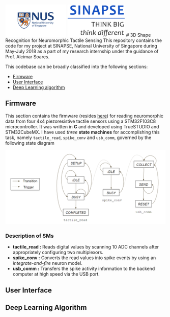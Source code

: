 <span>
<img src="images/nus.jpg" style="height: 100px;"/>
<img src="images/sinapse.png" style="height: 100px;"/>
</span>
# 3D Shape Recognition for Neuromorphic Tactile Sensing
This repository contains the code for my project at SINAPSE, National University of Singapore during May-July 2018 as a part of my research internship under the guidance of Prof. Alcimar Soares.

This codebase can be broadly classified into the following sections:
* [Firmware](#firmware)
* [User Interface](#gui)
* [Deep Learning algorithm](#deep-learning-algorithm)

## Firmware
This section contains the firmware (resides [here](MainController_new)) for reading neuromorphic data from four 4x4 piezoresistive tactile sensors using a STM32F103C8 microcontroller. It was written in **C** and developed using TrueSTUDIO and STM32CubeMX. I have used *three* **state machines** for accomplishing this task, namely `tactile_read`, `spike_conv` and `usb_comm`, governed by the following state diagram

![State diagram](images/sm.png)

### Description of SMs
* **tactile_read :** Reads digital values by scanning 10 ADC channels after appropriately configuring two multiplexors. 
* **spike_conv :** Converts the read values into spike events by using an *integrate-and-fire* neuron model.
* **usb_comm :** Transfers the spike activity information to the backend computer at high speed via the USB port.

## User Interface

## Deep Learning Algorithm
